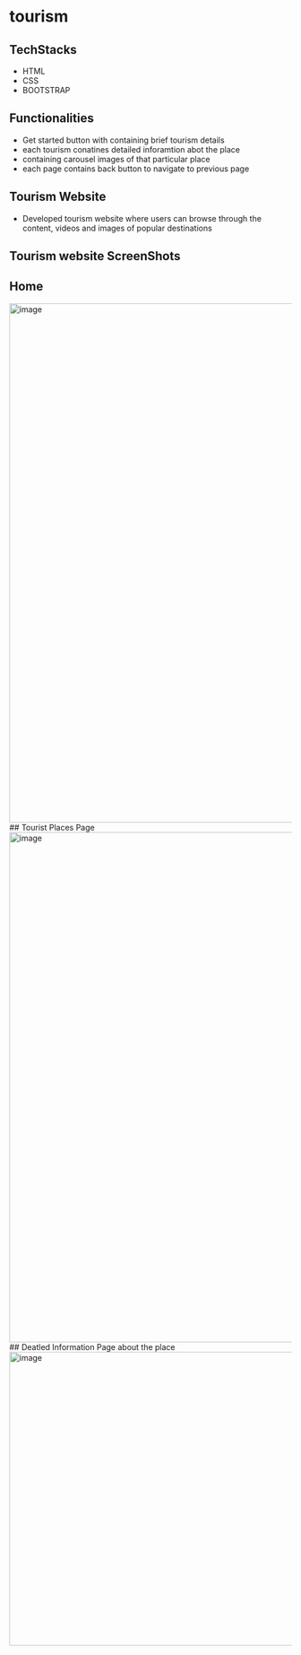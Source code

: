 # tourism
## TechStacks
- HTML
- CSS
- BOOTSTRAP
## Functionalities
- Get started button with containing brief tourism details
- each tourism conatines detailed inforamtion abot the place
- containing carousel images of that particular place
- each page contains back button to navigate to previous page

## Tourism Website
- Developed tourism website where users can browse through the content, videos and images of popular destinations
## Tourism website ScreenShots
## Home
  <img width="926" alt="image" src="https://github.com/Prathyusha-93910/tourism/assets/134360404/06a1abc1-fb2b-474c-b909-435be1be1af0">
## Tourist Places Page
  <img width="910" alt="image" src="https://github.com/Prathyusha-93910/tourism/assets/134360404/cc6a470f-24b8-4909-be51-6f06734dae7e">
## Deatled Information Page about the place
  <img width="524" alt="image" src="https://github.com/Prathyusha-93910/tourism/assets/134360404/68a0c58a-b9ae-4586-83d8-3a36ff8e1a8f">



